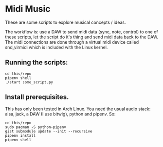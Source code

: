 # Midi Music

These are some scripts to explore musical concepts / ideas.

The workflow is: use a DAW to send midi data (sync, note, control) to one of these scripts, let the script do it's thing and send midi data back to the DAW. The midi connections are done through a virtual midi device called snd_virmidi which is included with the Linux kernel.


## Running the scripts:
```
cd this/repo
pipenv shell
./start some_script.py
```

## Install prerequisites.

This has only been tested in Arch Linux. You need the usual audio stack: alsa, jack, a DAW (I use bitwig), python and pipenv. So:
```
cd this/repo
sudo pacman -S python-pipenv
gist submodule update --init --recursive
pipenv install
pipenv shell
```

